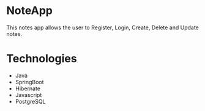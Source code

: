 # NoteApp

This notes app allows the user to Register, Login, Create, Delete and Update notes.

# Technologies

- Java
- SpringBoot
- Hibernate
- Javascript
- PostgreSQL
